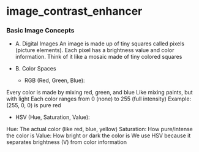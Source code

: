 # image_contrast_enhancer

### Basic Image Concepts
- A. Digital Images
 An image is made up of tiny squares called pixels (picture elements). Each pixel has a brightness value and color information. Think of it like a mosaic made of tiny colored squares

- B. Color Spaces

  - RGB (Red, Green, Blue):

Every color is made by mixing red, green, and blue
Like mixing paints, but with light
Each color ranges from 0 (none) to 255 (full intensity)
Example: (255, 0, 0) is pure red


  - HSV (Hue, Saturation, Value):

Hue: The actual color (like red, blue, yellow)
Saturation: How pure/intense the color is
Value: How bright or dark the color is
We use HSV because it separates brightness (V) from color information

